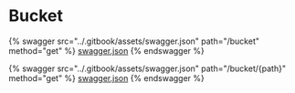 # Bucket

{% swagger src="../.gitbook/assets/swagger.json" path="/bucket" method="get" %}
[swagger.json](../.gitbook/assets/swagger.json)
{% endswagger %}

{% swagger src="../.gitbook/assets/swagger.json" path="/bucket/{path}" method="get" %}
[swagger.json](../.gitbook/assets/swagger.json)
{% endswagger %}
